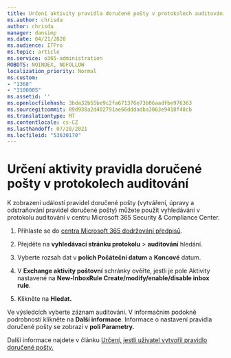 ```yaml
---
title: Určení aktivity pravidla doručené pošty v protokolech auditování
ms.author: chrisda
author: chrisda
manager: dansimp
ms.date: 04/21/2020
ms.audience: ITPro
ms.topic: article
ms.service: o365-administration
ROBOTS: NOINDEX, NOFOLLOW
localization_priority: Normal
ms.custom:
- "1368"
- "3100005"
ms.assetid: ''
ms.openlocfilehash: 3bda32b55be9c2fa671376e73b06aadfbe976363
ms.sourcegitcommit: 89d938a2d402791ae66dddadba3063e9418f48cb
ms.translationtype: MT
ms.contentlocale: cs-CZ
ms.lasthandoff: 07/28/2021
ms.locfileid: "53630170"
---
```

# <a name="identify-inbox-rule-activity-in-audit-logs"></a>Určení aktivity pravidla doručené pošty v protokolech auditování

K zobrazení událostí pravidel doručené pošty (vytváření, úpravy a odstraňování pravidel doručené pošty) můžete použít vyhledávání v protokolu auditování v centru Microsoft 365 Security & Compliance Center.

1. Přihlaste se do [centra Microsoft 365 dodržování předpisů](https://protection.office.com/).

2. Přejděte na **vyhledávací stránku protokolu**  >  **auditování** hledání.

3. Vyberte rozsah dat v **polích Počáteční datum** a **Koncové** datum.

4. V **Exchange aktivity poštovní** schránky  ověřte, jestli je pole Aktivity nastavené na **New-InboxRule Create/modify/enable/disable inbox rule**.

5. Klikněte na **Hledat.**

Ve výsledcích vyberte záznam auditování. V informačním podokně podrobností klikněte na **Další informace**. Informace o nastavení pravidla doručené pošty se zobrazí v **poli Parametry.**

Další informace najdete v článku [Určení, jestli uživatel vytvořil pravidlo doručené pošty.](/office365/securitycompliance/auditing-troubleshooting-scenarios#determining-if-a-user-created-an-inbox-rule)
